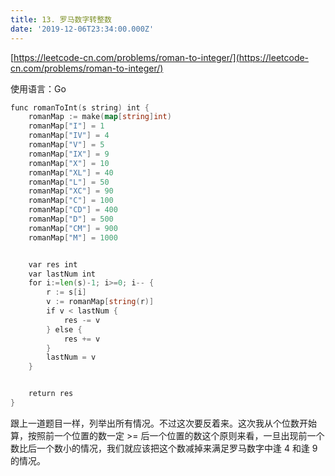 ```yaml
---
title: 13. 罗马数字转整数
date: '2019-12-06T23:34:00.000Z'
---
```


[https://leetcode-cn.com/problems/roman-to-integer/](https://leetcode-cn.com/problems/roman-to-integer/)

使用语言：Go

```Go
func romanToInt(s string) int {
    romanMap := make(map[string]int)
    romanMap["I"] = 1
    romanMap["IV"] = 4
    romanMap["V"] = 5
    romanMap["IX"] = 9
    romanMap["X"] = 10
    romanMap["XL"] = 40
    romanMap["L"] = 50
    romanMap["XC"] = 90
    romanMap["C"] = 100
    romanMap["CD"] = 400
    romanMap["D"] = 500
    romanMap["CM"] = 900
    romanMap["M"] = 1000


    var res int
    var lastNum int
    for i:=len(s)-1; i>=0; i-- {
        r := s[i]
        v := romanMap[string(r)]
        if v < lastNum {
            res -= v
        } else {
            res += v
        }
        lastNum = v
    }


    return res
}
```

跟上一道题目一样，列举出所有情况。不过这次要反着来。这次我从个位数开始算，按照前一个位置的数一定 >= 后一个位置的数这个原则来看，一旦出现前一个数比后一个数小的情况，我们就应该把这个数减掉来满足罗马数字中逢 4 和逢 9 的情况。


